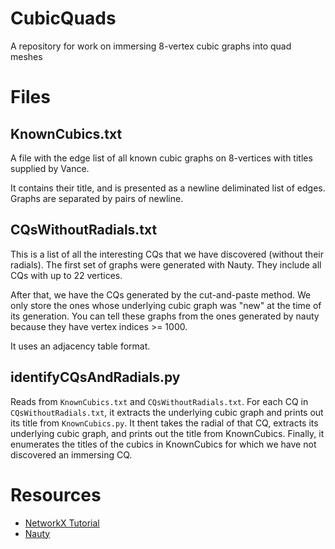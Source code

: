 # CubicQuads

A repository for work on immersing 8-vertex cubic graphs into quad meshes

# Files

## KnownCubics.txt 

A file with the edge list of all known cubic graphs on 8-vertices with titles
supplied by Vance.

It contains their title, and is presented as a newline deliminated list of
edges.  Graphs are separated by pairs of newline.

## CQsWithoutRadials.txt

This is a list of all the interesting CQs that we have discovered (without
their radials). The first set of graphs were generated with Nauty. They include
all CQs with up to 22 vertices.  

After that, we have the CQs generated by the cut-and-paste method.  We only
store the ones whose underlying cubic graph was "new" at the time of its
generation. You can tell these graphs from the ones generated by nauty because
they have vertex indices >= 1000.

It uses an adjacency table format.

## identifyCQsAndRadials.py

Reads from `KnownCubics.txt` and `CQsWithoutRadials.txt`. For each CQ in
`CQsWithoutRadials.txt`, it extracts the underlying cubic graph and prints out
its title from `KnownCubics.py`.  It thent takes the radial of that CQ,
extracts its underlying cubic graph, and prints out the title from KnownCubics.
Finally, it enumerates the titles of the cubics in KnownCubics for which we
have not discovered an immersing CQ.


# Resources

* [NetworkX Tutorial](https://networkx.github.io/documentation/stable/tutorial.html#creating-a-graph)
* [Nauty](http://users.cecs.anu.edu.au/~bdm/nauty/)

